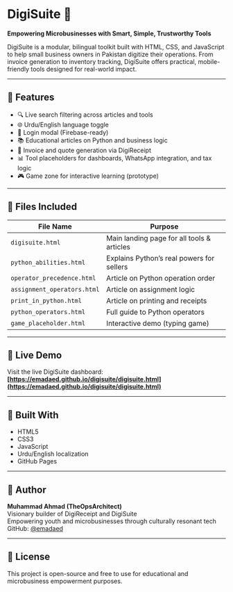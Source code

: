 # DigiSuite 🧰  
**Empowering Microbusinesses with Smart, Simple, Trustworthy Tools**

DigiSuite is a modular, bilingual toolkit built with HTML, CSS, and JavaScript to help small business owners in Pakistan digitize their operations. From invoice generation to inventory tracking, DigiSuite offers practical, mobile-friendly tools designed for real-world impact.

---

## 🌟 Features

- 🔍 Live search filtering across articles and tools  
- 🌐 Urdu/English language toggle  
- 🔐 Login modal (Firebase-ready)  
- 📚 Educational articles on Python and business logic  
- 🧾 Invoice and quote generation via DigiReceipt  
- 📊 Tool placeholders for dashboards, WhatsApp integration, and tax logic  
- 🎮 Game zone for interactive learning (prototype)

---

## 📁 Files Included

| File Name             | Purpose                                  |
|----------------------|------------------------------------------|
| `digisuite.html`      | Main landing page for all tools & articles  
| `python_abilities.html` | Explains Python’s real powers for sellers  
| `operator_precedence.html` | Article on Python operation order  
| `assignment_operators.html` | Article on assignment logic  
| `print_in_python.html` | Article on printing and receipts  
| `python_operators.html` | Full guide to Python operators  
| `game_placeholder.html` | Interactive demo (typing game)

---

## 🚀 Live Demo

Visit the live DigiSuite dashboard:  
**[https://emadaed.github.io/digisuite/digisuite.html](https://emadaed.github.io/digisuite/digisuite.html)**

---

## 🧠 Built With

- HTML5  
- CSS3  
- JavaScript  
- Urdu/English localization  
- GitHub Pages

---

## 👤 Author

**Muhammad Ahmad (TheOpsArchitect)**  
Visionary builder of DigiReceipt and DigiSuite  
Empowering youth and microbusinesses through culturally resonant tech  
GitHub: [@emadaed](https://github.com/emadaed)

---

## 📌 License

This project is open-source and free to use for educational and microbusiness empowerment purposes.


